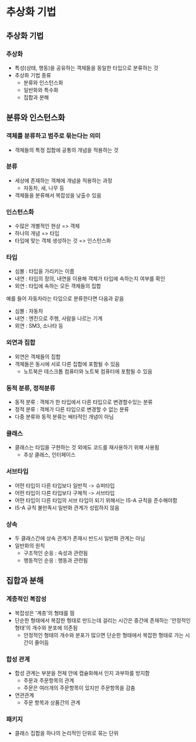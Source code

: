 # 추상화 기법

## 추상화 기법
### 추상화
- 특성(상태, 행동)을 공유하는 객체들을 동일한 타입으로 분류하는 것
- 추상화 기법 종류
  - 분류와 인스턴스화
  - 일반화와 특수화
  - 집합과 분해

## 분류와 인스턴스화
### 객체를 분류하고 범주로 묶는다는 의미
- 객체들의 특정 집합에 공통의 개념을 적용하는 것

### 분류
- 세상에 존재하는 객체에 개념을 적용하는 과정
  - 자동차, 새, 나무 등
- 객체들을 분류해서 복잡성을 낮출수 있음

### 인스턴스화
- 수많은 개별적인 현상 => 객체
- 하나의 개념 => 타입
- 타입에 맞는 객체 생성하는 것 => 인스턴스화

### 타입
- 심볼 : 타입을 가리키는 이름
- 내연 : 타입의 정의, 내연을 이용해 객체가 타입에 속하는지 여부를 확인
- 외연 : 타입에 속하는 모든 객체들의 집합

예를 들어 자동차라는 타입으로 분류한다면 다음과 같음
- 심볼 : 자동차
- 내연 : 엔진으로 주행, 사람을 나르는 기계
- 외연 : SM3, 소나타 등

### 외연과 집합
- 외연은 객체들의 집합
- 객체들은 동시에 서로 다른 집합에 포함될 수 있음
  - 노트북은 데스크톱 컴퓨터와 노트북 컴퓨터에 포함될 수 있음

### 동적 분류, 정적분류
- 동적 분류 : 객체가 한 타입에서 다른 타입으로 변경할수있는 분류
- 정적 분류 : 객체가 다른 타입으로 변경할 수 없는 분류
- 다중 분류와 동적 분류는 배타적인 개념이 아님

### 클래스
- 클래스는 타입을 구현하는 것 외에도 코드를 재사용하기 위해 사용됨
  - 추상 클래스, 인터페이스

### 서브타입
- 어떤 타입이 다른 타입보다 일반적 -> 슈퍼타입
- 어떤 타입이 다른 타입보다 구체적 -> 서브타입
- 어떤 타입이 다른 타입의 서브 타입이 되기 위해서는 IS-A 규칙을 준수해야함
- IS-A 규칙 불만족시 일반화 관계가 성립하지 않음

### 상속
- 두 클래스간에 상속 관계가 존재시 반드시 일반화 관계는 아님
- 일반화의 원칙
  - 구조적인 순응 : 속성과 관련됨
  - 행동적인 순응 : 행동과 관련됨

## 집합과 분해
### 계층적인 복잡성
- 복잡성은 '계층'의 형태를 띔
- 단순한 형태에서 복잡한 형태로 만드는데 걸리는 시간은 중간에 존재하는 '안정적인 형태'의 개수와 분포에 의존됨
  - 안정적인 형태의 개수와 분포가 많으면 단순한 형태에서 복잡한 형태로 가는 시간이 줄어듬

### 합성 관계
- 합성 관계는 부분을 전체 안에 캡슐화해서 인지 과부하를 방지함
  - 주문과 주문항목의 관계
  - 주문은 여러개의 주문항목이 있지만 주문항목을 감춤
- 연관관계
  - 주문 항목과 상품간의 관계

### 패키지
- 클래스 집합을 하나의 논리적인 단위로 묶는 단위

